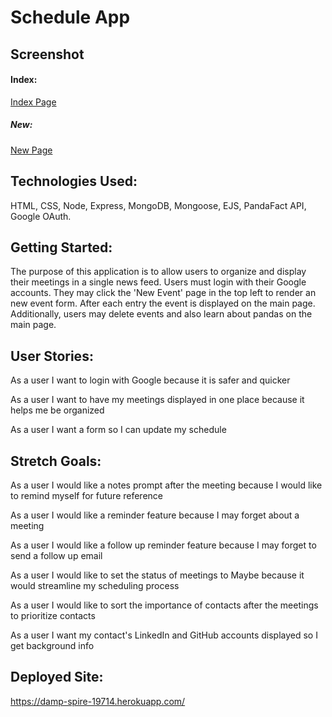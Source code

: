 # Schedule App

## Screenshot

#### Index:
[Index Page](https://wireframe.cc/Cg4q7D)

##### New:
[New Page](https://wireframe.cc/bFdTu1)

## Technologies Used:
HTML, CSS, Node, Express, MongoDB, Mongoose, EJS, PandaFact API, Google OAuth.

## Getting Started:
The purpose of this application is to allow users to organize and display their meetings in a single news feed. Users must login with their Google accounts. They may click the 'New Event' page in the top left to render an new event form. After each entry the event is displayed on the main page. Additionally, users may delete events and also learn about pandas on the main page.

## User Stories:
As a user I want to login with Google because it is safer and quicker

As a user I want to have my meetings displayed in one place because it helps me be organized

As a user I want a form so I can update my schedule

## Stretch Goals:
As a user I would like a notes prompt after the meeting because I would like to remind myself for future reference

As a user I would like a reminder feature because I may forget about a meeting

As a user I would like a follow up reminder feature because I may forget to send a follow up email

As a user I would like to set the status of meetings to Maybe because it would streamline my scheduling process

As a user I would like to sort the importance of contacts after the meetings to prioritize contacts

As a user I want my contact's LinkedIn and GitHub accounts displayed so I get background info

## Deployed Site: 
https://damp-spire-19714.herokuapp.com/
